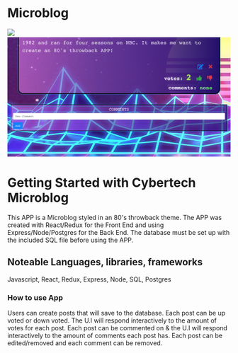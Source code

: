 # Microblog

<img src=".\screenshot_02.png" width="800px" height="auto">

<br>

<img src=".\screenshot_01.png" width="800px" height="auto">

# Getting Started with Cybertech Microblog

This APP is a Microblog styled in an 80's throwback theme. The APP was created with React/Redux for the Front End and using Express/Node/Postgres for the Back End. The database must be set up with the included SQL file before using the APP. 

## Noteable Languages, libraries, frameworks

Javascript, React, Redux, Express, Node, SQL, Postgres

### How to use App

Users can create posts that will save to the database. Each post can be up voted or down voted. The U.I will respond interactively to the amount of votes for each post. Each post can be commented on & the U.I will respond interactively to the amount of comments each post has. Each post can be edited/removed and each comment can be removed.
